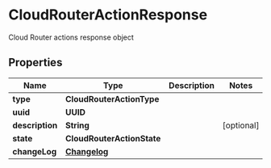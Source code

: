 

# CloudRouterActionResponse

Cloud Router actions response object

## Properties

| Name | Type | Description | Notes |
|------------ | ------------- | ------------- | -------------|
|**type** | **CloudRouterActionType** |  |  |
|**uuid** | **UUID** |  |  |
|**description** | **String** |  |  [optional] |
|**state** | **CloudRouterActionState** |  |  |
|**changeLog** | [**Changelog**](Changelog.md) |  |  |



